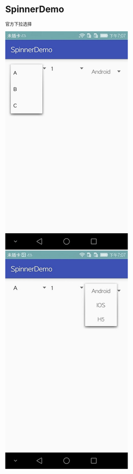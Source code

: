 # SpinnerDemo
官方下拉选择

![](https://github.com/bige-ye/SpinnerDemo/raw/master/pic/1.jpeg)        ![](https://github.com/bige-ye/SpinnerDemo/raw/master/pic/2.jpeg)
